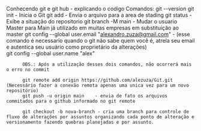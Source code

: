 Conhecendo git e git hub - explicando o codigo
Comandos:
          git --version 
          git init                   - Inicia o Git
          git add                    - Envia o arquivo para a area de stading 
          git status                 - Exibe a situação do repositorio
          git branch -M main         - Mudar o usuario Master para Main já utilizado em muitas empresas em substituição ao master
          git config --global user.email "alexandro.zuza@gmail.com"  - (esse comando é necessario quando o git não sabe quem você é, atrela seu email e autentica seu usuário como
                                                                        proprietário da alterações)  
          git config --global user.name "alex" 

          OBS.: Após a utilização desses dois comandos, não ocorrerá mais o erro no commit

          git remote add origin https://github.com/alezuza/Git.git (Necessário fazer a conexão remota apenas uma unica vez para um novo repositório)
          git push -u origin main    - envia de fato os arquivos commitados para o github informado no git remote 

          git checkout -b nova-branch - cria uma branch para controle de fluxo de alterações por assuntos organizando cada ponto de alteração e versionamento fazendo quebras planejadas e por assunto.    

